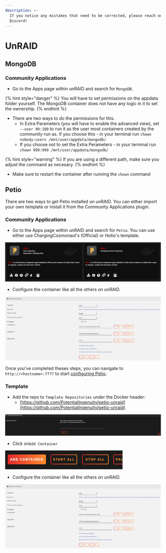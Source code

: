 ```yaml
---
description: >-
  If you notice any mistakes that need to be corrected, please reach out on
  Discord!
---
```


# UnRAID

## MongoDB

### Community Applications

* Go to the Apps page within unRAID and search for `MongoDB`. 

{% hint style="danger" %}
You will have to set permissions on the appdata folder yourself. The MongoDB container does not have any logic in it to set the ownership. 
{% endhint %}

* There are two ways to do the permissions for this.
  * In Extra Parameters \(you will have to enable the advanced view\), set `--user 99:100` to run it as the user most containers created by the community run as. If you choose this - in your terminal run `chown nobody:users /mnt/user/appdata/mongodb/`
  * If you choose not to set the Extra Perameters - in your terminal run `chown 999:999 /mnt/user/appdata/mongodb/`

{% hint style="warning" %}
If you are using a different path, make sure you adjust the command as necesary.
{% endhint %}

* Make sure to restart the container after running the `chown` command

## Petio

There are two ways to get Petio installed on unRAID. You can either import your own template or install it from the Community Applications plugin.

### Community Applications

* Go to the Apps page within unRAID and search for `Petio`. You can use either use ChargingCosmonaut's \(Official\) or Hotio's template.

![](../.gitbook/assets/unraid_template_ca.png)

* Configure the container like all the others on unRAID.

![](../.gitbook/assets/unraid_container_settings.png)

Once you've completed theses steps, you can navigate to `http://<hostname>:7777` to start [configuring Petio](../configuration/first-time-setup.md).

### Template

* Add the repo to `Template Repositories` under the Docker header:
  * [https://github.com/PotentialIngenuity/petio-unraid](https://github.com/PotentialIngenuity/petio-unraid)

![](../.gitbook/assets/unraid_template_repo.png)

* Click on`Add Container`

![](../.gitbook/assets/unraid_add_container.png)

* Configure the container like all the others on unRAID.

![](../.gitbook/assets/unraid_container_settings.png)

